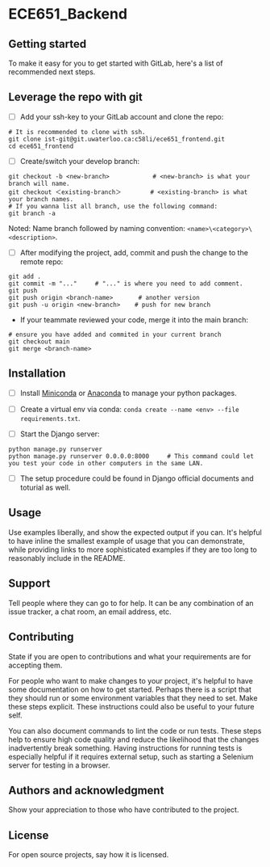 # ECE651_Backend



## Getting started

To make it easy for you to get started with GitLab, here's a list of recommended next steps.

## Leverage the repo with git

- [ ] Add your ssh-key to your GitLab account and clone the repo:

```script
# It is recommended to clone with ssh.
git clone ist-git@git.uwaterloo.ca:c58li/ece651_frontend.git
cd ece651_frontend
```

- [ ] Create/switch your develop branch:

```script
git checkout -b <new-branch>            # <new-branch> is what your branch will name.
git checkout ＜existing-branch＞        # <existing-branch> is what your branch names.
# If you wanna list all branch, use the following command:
git branch -a
```

Noted: Name branch followed by naming convention: `<name>\<category>\<description>`.

- [ ] After modifying the project, add, commit and push the change to the remote repo:

```script
git add .
git commit -m "..."     # "..." is where you need to add comment.
git push
git push origin <branch-name>       # another version
git push -u origin <new-branch>    # push for new branch
```

- If your teammate reviewed your code, merge it into the main branch:

```script
# ensure you have added and commited in your current branch
git checkout main
git merge <branch-name>
```

## Installation

- [ ] Install [Miniconda](https://conda.io/projects/conda/en/stable/user-guide/install/download.html) or [Anaconda](https://www.anaconda.com/) to manage your python packages.

- [ ] Create a virtual env via conda: `conda create --name <env> --file requirements.txt`.

- [ ] Start the Django server:

```script
python manage.py runserver
python manage.py runserver 0.0.0.0:8000     # This command could let you test your code in other computers in the same LAN.
```

- [ ] The setup procedure could be found in Django official documents and toturial as well.

## Usage

Use examples liberally, and show the expected output if you can. It's helpful to have inline the smallest example of usage that you can demonstrate, while providing links to more sophisticated examples if they are too long to reasonably include in the README.

## Support

Tell people where they can go to for help. It can be any combination of an issue tracker, a chat room, an email address, etc.

## Contributing

State if you are open to contributions and what your requirements are for accepting them.

For people who want to make changes to your project, it's helpful to have some documentation on how to get started. Perhaps there is a script that they should run or some environment variables that they need to set. Make these steps explicit. These instructions could also be useful to your future self.

You can also document commands to lint the code or run tests. These steps help to ensure high code quality and reduce the likelihood that the changes inadvertently break something. Having instructions for running tests is especially helpful if it requires external setup, such as starting a Selenium server for testing in a browser.

## Authors and acknowledgment

Show your appreciation to those who have contributed to the project.

## License

For open source projects, say how it is licensed.
